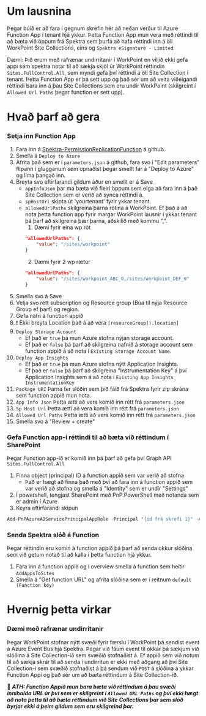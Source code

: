 # Um lausnina
Þegar búið er að fara í gegnum skrefin hér að neðan verður til Azure Function App í tenant hjá ykkur. Þetta Function App mun vera með réttindi til að bæta við öppum frá Spektra sem þurfa að hafa réttindi inn á öll WorkPoint Site Collections, eins og `Spektra eSignature - Limited`. 

Dæmi:
Þið erum með rafrænar undirritanir í WorkPoint en viljið ekki gefa appi sem spektra notar til að sækja skjöl úr WorkPoint réttindin `Sites.FullControl.All`, sem myndi gefa því réttindi á öll Site Collection í tenant. Þetta Function App er þá sett upp og það sér um að veita viðeigandi réttindi bara inn á þau Site Collections sem eru undir WorkPoint (skilgreint í `Allowed Url Paths` þegar function er sett upp).



# Hvað þarf að gera
### Setja inn Function App

1. Fara inn á [Spektra-PermissionReplicationFunction](https://github.com/Spektra-IS/PermissionReplicationFunction) á github.
2. Smella á `Deploy to Azure`
3. Afrita það sem er í `parameters.json` á github, fara svo í "Edit parameters" flipann í glugganum sem opnaðist þegar smellt far á "Deploy to Azure" og líma þangað inn.
4. Breyta svo eftirfarandi gildum áður en smellt er á Save
    * `appInfoJson` þar má bæta við fleiri öppum sem eiga að fara inn á það Site Collection sem er verið að synca réttindi á.
    * `spHostUrl` skipta út 'yourtenant' fyrir ykkar tenant.
    * `allowedUrlPaths` skilgreina þarna rótina á WorkPoint. Ef það á að nota þetta function app fyrir margar WorkPoint lausnir í ykkar tenant þá þarf að skilgreina þær þarna, aðskilið með kommu ",".
        1. Dæmi fyrir eina wp rót
        ```json
        "allowedUrlPaths": {
            "value": "/sites/workpoint"
        }
        ```
        2. Dæmi fyrir 2 wp rætur
        ```json
        "allowedUrlPaths": {
            "value": "/sites/workpoint_ABC_0,/sites/workpoint_DEF_0"
        }
        ```
5. Smella svo á Save
6. Velja svo rétt subscription og Resource group (Búa til nýja Resource Group ef þarf) og region.
7. Gefa nafn á function appið
8. :exclamation: Ekki breyta Location það á að vera `[resourceGroup().location]`
9. `Deploy Storage Account`
    * Ef það er `true` þá mun Azure stofna nýjan storage account.
    * Ef það er `false` þá þarf að skilgreina nafnið á storage account sem function appið á að nota í `Existing Storage Account Name`.
10. `Deploy App Insights`
    * Ef það er `true` þá mun Azure stofna nýtt Application Insights.
    * Ef það er `false` þá þarf að skilgreina "Instrumentation Key" á því Application Insights sem á að nota í `Existing App Insights InstrumentationKey`
11. `Package URI` Þarna fer slóðin sem þið fáið frá Spektra fyrir zip skrána sem function appið mun nota.
12. `App Info Json` Þetta ætti að vera komið inn rétt frá `parameters.json`
13. `Sp Host Url` Þetta ætti að vera komið inn rétt frá `parameters.json`
14. `Allowed Url Paths` Þetta ætti að vera komið inn rétt frá `parameters.json`
15. Smella svo á "Review + create"

### Gefa Function app-i réttindi til að bæta við réttindum í SharePoint
Þegar Function app-ið er komið inn þá þarf að gefa því Graph API `Sites.FullControl.All`
1. Finna object (principal) ID á function appið sem var verið að stofna
    * Það er hægt að finna það með því að fara inn á function appið sem var verið að stofna og smella á "Identity" sem er undir "Settings"
2. Í powershell, tengjast SharePoint með PnP.PowerShell með notanda sem er admin í Azure
3. Keyra eftirfarandi skipun
```PowerShell
Add-PnPAzureADServicePrincipalAppRole -Principal "{id frá skrefi 1}" -AppRole "Sites.FullControl.All" -BuiltInType MicrosoftGraph
```

### Senda Spektra slóð á Function
Þegar réttindin eru komin á function appið þá þarf að senda okkur slóðina sem við getum notað til að kalla í þetta function hjá ykkur.
1. Fara inn á function appið og í overview smella á function sem heitir `AddAppsToSites`
2. Smella á "Get function URL" og afrita slóðina sem er í reitnum `default (Function key)`


# Hvernig þetta virkar
### Dæmi með rafrænar undirritanir
Þegar WorkPoint stofnar nýtt svæði fyrir færslu í WorkPoint þá sendist event á Azure Event Bus hjá Spektra. Þegar við fáum event til okkar þá sækjum við slóðina á Site Collection-ið sem svæðið stofnaðist á. Ef appið sem við notum til að sækja skrár til að senda í undirritun er ekki með aðgang að því Site Collection-i sem svæðið stofnaðist á þá sendum við `POST` á slóðina á ykkar Function Appi og það sér um að bæta réttindum á Site Collection-ið.


:mega: ***ATH: Function Appið mun bara bæta við réttindum á þau svæði innihalda URL úr því sem er skilgreint í `Allowed URL Paths` og því ekki hægt að nota þetta til að bæta réttindum við Site Collections þar sem slóð byrjar ekki á þeim gildum sem eru skilgreind þar.***
